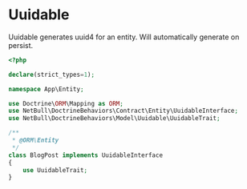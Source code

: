 # Uuidable

Uuidable generates uuid4 for an entity. Will automatically generate on persist.

```php
<?php

declare(strict_types=1);

namespace App\Entity;

use Doctrine\ORM\Mapping as ORM;
use NetBull\DoctrineBehaviors\Contract\Entity\UuidableInterface;
use NetBull\DoctrineBehaviors\Model\Uuidable\UuidableTrait;

/**
 * @ORM\Entity
 */
class BlogPost implements UuidableInterface
{
    use UuidableTrait;
}
```
